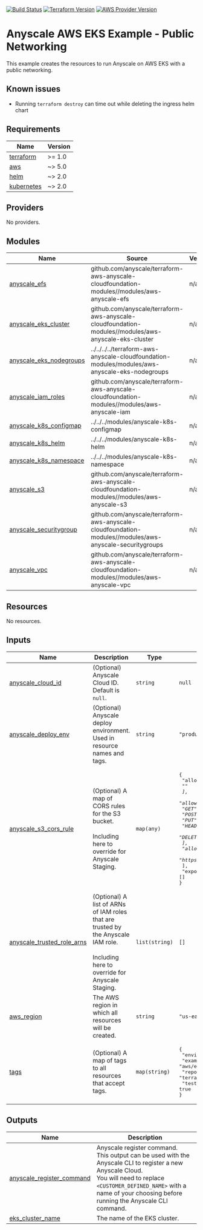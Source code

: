 [![Build Status][badge-build]][build-status]
[![Terraform Version][badge-terraform]](https://github.com/hashicorp/terraform/releases)
[![AWS Provider Version][badge-tf-aws]](https://github.com/terraform-providers/terraform-provider-aws/releases)

# Anyscale AWS EKS Example - Public Networking
This example creates the resources to run Anyscale on AWS EKS with a public networking.

## Known issues

- Running `terraform destroy` can time out while deleting the ingress helm chart

<!-- BEGINNING OF PRE-COMMIT-TERRAFORM DOCS HOOK -->
## Requirements

| Name | Version |
|------|---------|
| <a name="requirement_terraform"></a> [terraform](#requirement\_terraform) | >= 1.0 |
| <a name="requirement_aws"></a> [aws](#requirement\_aws) | ~> 5.0 |
| <a name="requirement_helm"></a> [helm](#requirement\_helm) | ~> 2.0 |
| <a name="requirement_kubernetes"></a> [kubernetes](#requirement\_kubernetes) | ~> 2.0 |

## Providers

No providers.

## Modules

| Name | Source | Version |
|------|--------|---------|
| <a name="module_anyscale_efs"></a> [anyscale\_efs](#module\_anyscale\_efs) | github.com/anyscale/terraform-aws-anyscale-cloudfoundation-modules//modules/aws-anyscale-efs | n/a |
| <a name="module_anyscale_eks_cluster"></a> [anyscale\_eks\_cluster](#module\_anyscale\_eks\_cluster) | github.com/anyscale/terraform-aws-anyscale-cloudfoundation-modules//modules/aws-anyscale-eks-cluster | n/a |
| <a name="module_anyscale_eks_nodegroups"></a> [anyscale\_eks\_nodegroups](#module\_anyscale\_eks\_nodegroups) | ../../../../terraform-aws-anyscale-cloudfoundation-modules/modules/aws-anyscale-eks-nodegroups | n/a |
| <a name="module_anyscale_iam_roles"></a> [anyscale\_iam\_roles](#module\_anyscale\_iam\_roles) | github.com/anyscale/terraform-aws-anyscale-cloudfoundation-modules//modules/aws-anyscale-iam | n/a |
| <a name="module_anyscale_k8s_configmap"></a> [anyscale\_k8s\_configmap](#module\_anyscale\_k8s\_configmap) | ../../../modules/anyscale-k8s-configmap | n/a |
| <a name="module_anyscale_k8s_helm"></a> [anyscale\_k8s\_helm](#module\_anyscale\_k8s\_helm) | ../../../modules/anyscale-k8s-helm | n/a |
| <a name="module_anyscale_k8s_namespace"></a> [anyscale\_k8s\_namespace](#module\_anyscale\_k8s\_namespace) | ../../../modules/anyscale-k8s-namespace | n/a |
| <a name="module_anyscale_s3"></a> [anyscale\_s3](#module\_anyscale\_s3) | github.com/anyscale/terraform-aws-anyscale-cloudfoundation-modules//modules/aws-anyscale-s3 | n/a |
| <a name="module_anyscale_securitygroup"></a> [anyscale\_securitygroup](#module\_anyscale\_securitygroup) | github.com/anyscale/terraform-aws-anyscale-cloudfoundation-modules//modules/aws-anyscale-securitygroups | n/a |
| <a name="module_anyscale_vpc"></a> [anyscale\_vpc](#module\_anyscale\_vpc) | github.com/anyscale/terraform-aws-anyscale-cloudfoundation-modules//modules/aws-anyscale-vpc | n/a |

## Resources

No resources.

## Inputs

| Name | Description | Type | Default | Required |
|------|-------------|------|---------|:--------:|
| <a name="input_anyscale_cloud_id"></a> [anyscale\_cloud\_id](#input\_anyscale\_cloud\_id) | (Optional) Anyscale Cloud ID. Default is `null`. | `string` | `null` | no |
| <a name="input_anyscale_deploy_env"></a> [anyscale\_deploy\_env](#input\_anyscale\_deploy\_env) | (Optional) Anyscale deploy environment. Used in resource names and tags. | `string` | `"production"` | no |
| <a name="input_anyscale_s3_cors_rule"></a> [anyscale\_s3\_cors\_rule](#input\_anyscale\_s3\_cors\_rule) | (Optional) A map of CORS rules for the S3 bucket.<br><br>Including here to override for Anyscale Staging. | `map(any)` | <pre>{<br>  "allowed_headers": [<br>    "*"<br>  ],<br>  "allowed_methods": [<br>    "GET",<br>    "POST",<br>    "PUT",<br>    "HEAD",<br>    "DELETE"<br>  ],<br>  "allowed_origins": [<br>    "https://*.anyscale.com"<br>  ],<br>  "expose_headers": []<br>}</pre> | no |
| <a name="input_anyscale_trusted_role_arns"></a> [anyscale\_trusted\_role\_arns](#input\_anyscale\_trusted\_role\_arns) | (Optional) A list of ARNs of IAM roles that are trusted by the Anyscale IAM role.<br><br>Including here to override for Anyscale Staging. | `list(string)` | `[]` | no |
| <a name="input_aws_region"></a> [aws\_region](#input\_aws\_region) | The AWS region in which all resources will be created. | `string` | `"us-east-2"` | no |
| <a name="input_tags"></a> [tags](#input\_tags) | (Optional) A map of tags to all resources that accept tags. | `map(string)` | <pre>{<br>  "environment": "example",<br>  "example": "aws/eks-public",<br>  "repo": "terraform-kubernetes-anyscale-foundation-modules",<br>  "test": true<br>}</pre> | no |

## Outputs

| Name | Description |
|------|-------------|
| <a name="output_anyscale_register_command"></a> [anyscale\_register\_command](#output\_anyscale\_register\_command) | Anyscale register command.<br>This output can be used with the Anyscale CLI to register a new Anyscale Cloud.<br>You will need to replace `<CUSTOMER_DEFINED_NAME>` with a name of your choosing before running the Anyscale CLI command. |
| <a name="output_eks_cluster_name"></a> [eks\_cluster\_name](#output\_eks\_cluster\_name) | The name of the EKS cluster. |
<!-- END OF PRE-COMMIT-TERRAFORM DOCS HOOK -->

<!-- References -->
[Terraform]: https://www.terraform.io
[Issues]: https://github.com/anyscale/sa-sandbox-terraform/issues
[badge-build]: https://github.com/anyscale/sa-sandbox-terraform/workflows/CI/CD%20Pipeline/badge.svg
[badge-terraform]: https://img.shields.io/badge/terraform-1.x%20-623CE4.svg?logo=terraform
[badge-tf-aws]: https://img.shields.io/badge/AWS-5.+-F8991D.svg?logo=terraform
[build-status]: https://github.com/anyscale/sa-sandbox-terraform/actions
